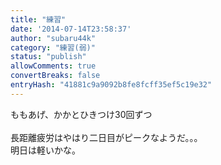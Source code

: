 ```yaml
---
title: "練習"
date: '2014-07-14T23:58:37'
author: "subaru44k"
category: "練習(弱)"
status: "publish"
allowComments: true
convertBreaks: false
entryHash: "41881c9a9092b8fe8fcff35ef5c19e32"
---
```

ももあげ、かかとひきつけ30回ずつ<br>
<br>
長距離疲労はやはり二日目がピークなようだ。。。<br>
明日は軽いかな。
